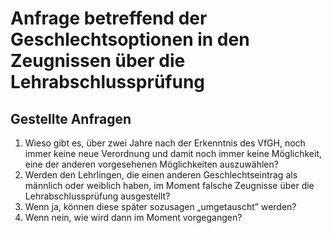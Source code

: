 # Anfrage betreffend der Geschlechtsoptionen in den Zeugnissen über die Lehrabschlussprüfung
## Gestellte Anfragen
1. Wieso gibt es, über zwei Jahre nach der Erkenntnis des VfGH, noch immer keine neue Verordnung und damit noch immer keine Möglichkeit, eine der anderen vorgesehenen Möglichkeiten auszuwählen?
2. Werden den Lehrlingen, die einen anderen Geschlechtseintrag als männlich oder weiblich haben, im Moment falsche Zeugnisse über die Lehrabschlussprüfung ausgestellt?
  1. Wenn ja, können diese später sozusagen „umgetauscht” werden?
  2. Wenn nein, wie wird dann im Moment vorgegangen?
